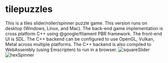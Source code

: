 # tilepuzzles
This is a tiles slider/roller/spinner puzzle game. This version runs on desktop (Windows, Linux, and Mac). 
The back-end game implementation is cross platform C++ using @google/filament PBR framework. 
The front-end UI is SDL. 
The C++ backend can be configured to use OpenGL, Vulkan, Metal across multiple platforms. 
The C++ backend is also compiled to WebAssembly (using Emscripten) to run in a browser.
![squareSlider](https://user-images.githubusercontent.com/45042115/172437680-5b8e9f30-538e-4c72-84a9-aedb2a0129f3.gif)
![hexSpinner](https://user-images.githubusercontent.com/45042115/172437723-9d1f3d0e-3257-4435-ae7a-c441428c7c1d.gif)
